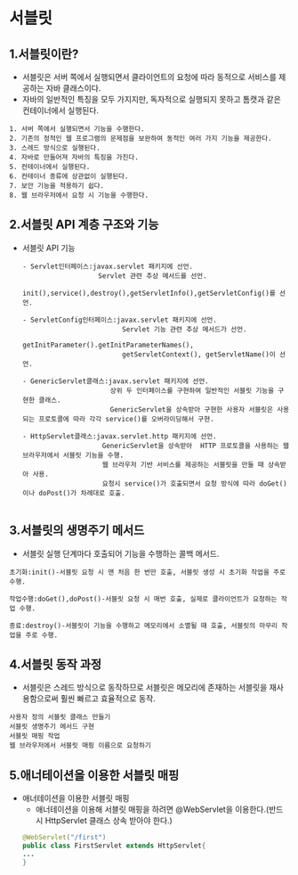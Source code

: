 # 서블릿

## 1.서블릿이란?
- 서블릿은 서버 쪽에서 실행되면서 클라이언트의 요청에 따라 동적으로 서비스를 제공하는 자바 클래스이다.
- 자바의 일반적인 특징을 모두 가지지만, 독자적으로 실행되지 못하고 톰캣과 같은 컨테이너에서 실행된다.
```
1. 서버 쪽에서 실행되면서 기능을 수행한다.
2. 기존의 정적인 웹 프로그램의 문제점을 보완하여 동적인 여러 가지 기능을 제공한다.
3. 스레드 방식으로 실행된다.
4. 자바로 만들어져 자바의 특징을 가진다.
5. 컨테이너에서 실행된다.
6. 컨테이너 종류에 상관없이 실행된다.
7. 보안 기능을 적용하기 쉽다.
8. 웹 브라우저에서 요청 시 기능을 수행한다.
```
## 2.서블릿 API 계층 구조와 기능

- 서블릿 API 기능
  ```
  - Servlet인터페이스:javax.servlet 패키지에 선언.
                     Servlet 관련 추상 메서드를 선언.
                     init(),service(),destroy(),getServletInfo(),getServletConfig()를 선언.
  ```
  ```
  - ServletConfig인터페이스:javax.servlet 패키지에 선언.
                           Servlet 기능 관련 추상 메서드가 선언.
                           getInitParameter().getInitParameterNames(),
                           getServletContext(), getServletName()이 선언.
  ```
  ```
  - GenericServlet클래스:javax.servlet 패키지에 선언.
                        상위 두 인터페이스를 구현하여 일반적인 서블릿 기능을 구현한 클래스.
                        GenericServlet을 상속받아 구현한 사용자 서블릿은 사용되는 프로토콜에 따라 각각 service()를 오버라이딩해서 구현.
  ```
  ```
  - HttpServlet클래스:javax.servlet.http 패키지에 선언.
                      GenericServlet을 상속받아  HTTP 프로토콜을 사용하는 웹 브라우저에서 서블릿 기능을 수행.
                      웹 브라우저 기반 서비스를 제공하는 서블릿을 만들 때 상속받아 사용.
                      요청시 service()가 호출되면서 요청 방식에 따라 doGet()이나 doPost()가 차례대로 호출.
                      
  ```
## 3.서블릿의 생명주기 메서드
- 서블릿 실행 단계마다 호출되어 기능을 수행하는 콜백 메서드.
```
초기화:init()-서블릿 요청 시 맨 처음 한 번만 호출, 서블릿 생성 시 초기화 작업을 주로 수행.

작업수행:doGet(),doPost()-서블릿 요청 시 매번 호출, 실제로 클라이언트가 요청하는 작업 수행.

종료:destroy()-서블릿이 기능을 수행하고 메모리에서 소멸될 때 호출, 서블릿의 마무리 작업을 주로 수행.
```

## 4.서블릿 동작 과정
- 서블릿은 스레드 방식으로 동작하므로 서블릿은 메모리에 존재하는 서블릿을 재사용함으로써 훨씬 빠르고 효율적으로 동작.
```jav
사용자 정의 서블릿 클래스 만들기
서블릿 생명주기 메서드 구현
서블릿 매핑 작업
웹 브라우저에서 서블릿 매핑 이름으로 요청하기
```

## 5.애너테이션을 이용한 서블릿 매핑

- 애너테이션을 이용한 서블릿 매핑
  - 애너테이션을 이용해 서블릿 매핑을 하려면 @WebServlet을 이용한다.(반드시 HttpServlet 클래스 상속 받아야 한다.)
  ```java
  @WebServlet("/first")
  public class FirstServlet extends HttpServlet{
  ...
  }
  ```
